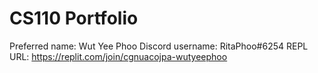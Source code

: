 # CS110 Portfolio
Preferred name: Wut Yee Phoo
Discord username: RitaPhoo#6254
REPL URL: https://replit.com/join/cgnuacojpa-wutyeephoo